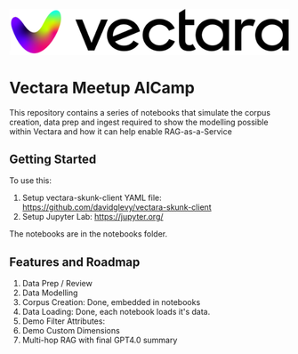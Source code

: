 ![Vectara Logo](resources/images/vectara-logo.svg)

# Vectara Meetup AICamp

This repository contains a series of notebooks that simulate
the corpus creation, data prep and ingest required to
show the modelling possible within Vectara and how it can
help enable RAG-as-a-Service

## Getting Started
To use this:

1. Setup vectara-skunk-client YAML file: https://github.com/davidglevy/vectara-skunk-client
2. Setup Jupyter Lab: https://jupyter.org/

The notebooks are in the notebooks folder.

## Features and Roadmap

1. Data Prep / Review
2. Data Modelling
3. Corpus Creation: Done, embedded in notebooks
4. Data Loading: Done, each notebook loads it's data.
5. Demo Filter Attributes:
6. Demo Custom Dimensions
7. Multi-hop RAG with final GPT4.0 summary